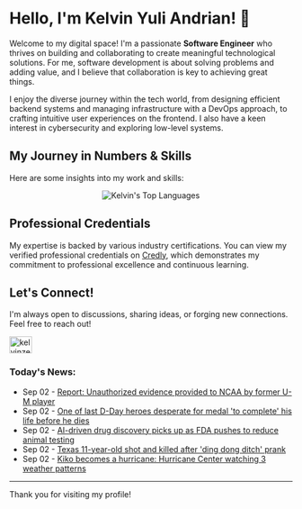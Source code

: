 # Hello, I'm Kelvin Yuli Andrian! 👋

Welcome to my digital space! I'm a passionate **Software Engineer** who thrives on building and collaborating to create meaningful technological solutions. For me, software development is about solving problems and adding value, and I believe that collaboration is key to achieving great things.

I enjoy the diverse journey within the tech world, from designing efficient backend systems and managing infrastructure with a DevOps approach, to crafting intuitive user experiences on the frontend. I also have a keen interest in cybersecurity and exploring low-level systems.

## My Journey in Numbers & Skills

Here are some insights into my work and skills:

<p align="center">
  <img src="https://github-readme-stats.vercel.app/api/top-langs/?username=kelvinzer0&layout=compact&theme=radical" alt="Kelvin's Top Languages" />
</p>

## Professional Credentials

My expertise is backed by various industry certifications. You can view my verified professional credentials on [Credly](https://www.credly.com/users/kelvin-yuli-andrian/badges), which demonstrates my commitment to professional excellence and continuous learning.

## Let's Connect!

I'm always open to discussions, sharing ideas, or forging new connections. Feel free to reach out!

<p align="left">
    <a href="https://linkedin.com/in/kelvinzero" target="blank"><img align="center" src="https://cdn.jsdelivr.net/npm/simple-icons@3.0.1/icons/linkedin.svg" alt="kelvinzero" height="30" width="40" /></a>
</p>

### Today's News:

<!-- feed start -->
- Sep 02 - [Report: Unauthorized evidence provided to NCAA by former U-M player](https://sports.yahoo.com/article/report-unauthorized-evidence-provided-ncaa-130000238.html)
- Sep 02 - [One of last D-Day heroes desperate for medal 'to complete' his life before he dies](https://www.yahoo.com/news/videos/one-last-d-day-heroes-125733138.html)
- Sep 02 - [AI-driven drug discovery picks up as FDA pushes to reduce animal testing](https://www.yahoo.com/news/articles/ai-driven-drug-discovery-picks-125224987.html)
- Sep 02 - [Texas 11-year-old shot and killed after 'ding dong ditch' prank](https://www.yahoo.com/news/videos/texas-11-old-shot-killed-110023219.html)
- Sep 02 - [Kiko becomes a hurricane: Hurricane Center watching 3 weather patterns](https://www.yahoo.com/news/articles/kiko-becomes-hurricane-hurricane-center-105046905.html)
<!-- feed end -->

---

Thank you for visiting my profile!

